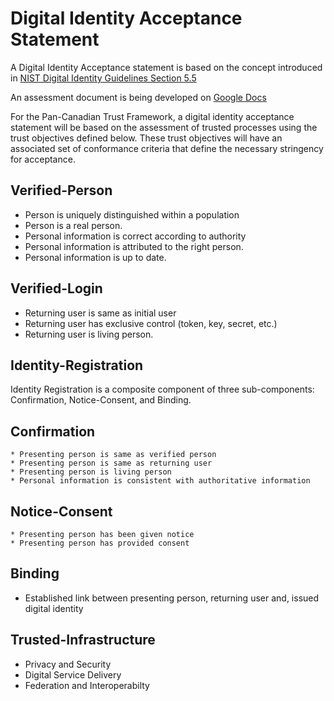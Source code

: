 # Digital Identity Acceptance Statement

A Digital Identity Acceptance statement is based on the concept introduced in [NIST Digital Identity Guidelines Section 5.5](https://pages.nist.gov/800-63-3/sp800-63-3.html#daps)

An assessment document is being developed on [Google Docs](https://docs.google.com/document/d/1tYWZN9_Z1TacDSojZSSLt8r6JoWvqw5bKNTR85FhIJA/edit?usp=sharing)

For the Pan-Canadian Trust Framework, a digital identity acceptance statement will be based on the assessment of trusted processes using the trust objectives defined below. These trust objectives will have an associated set of conformance criteria that define the necessary stringency for acceptance.

## Verified-Person

  * Person is uniquely distinguished within a population
  * Person is a real person.
  * Personal information is correct according to authority
  * Personal information is attributed to the right person.
  * Personal information is up to date.

## Verified-Login

  * Returning user is same as initial user
  * Returning user has exclusive control (token, key, secret, etc.)
  * Returning user is living person.

## Identity-Registration
Identity Registration is a composite component of three sub-components: Confirmation, Notice-Consent, and Binding.

## Confirmation

    * Presenting person is same as verified person
    * Presenting person is same as returning user
    * Presenting person is living person
    * Personal information is consistent with authoritative information

## Notice-Consent

    * Presenting person has been given notice
    * Presenting person has provided consent

## Binding

   * Established link between presenting person, returning user and, issued digital identity

## Trusted-Infrastructure

 * Privacy and Security
 * Digital Service Delivery
 * Federation and Interoperabilty
